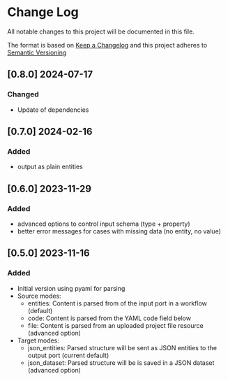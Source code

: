 # Change Log

All notable changes to this project will be documented in this file.

The format is based on [Keep a Changelog](http://keepachangelog.com/) and this project adheres to [Semantic Versioning](https://semver.org/)

## [0.8.0] 2024-07-17

### Changed

- Update of dependencies


## [0.7.0] 2024-02-16

### Added

- output as plain entities


## [0.6.0] 2023-11-29

### Added

- advanced options to control input schema (type + property)
- better error messages for cases with missing data (no entity, no value)


## [0.5.0] 2023-11-16

### Added

- Initial version using pyaml for parsing
- Source modes:
  - entities: Content is parsed from of the input port in a workflow (default)
  - code: Content is parsed from the YAML code field below
  - file: Content is parsed from an uploaded project file resource (advanced option)
- Target modes:
  - json_entities: Parsed structure will be sent as JSON entities to the output port (current default)
  - json_dataset: Parsed structure will be is saved in a JSON dataset (advanced option)

